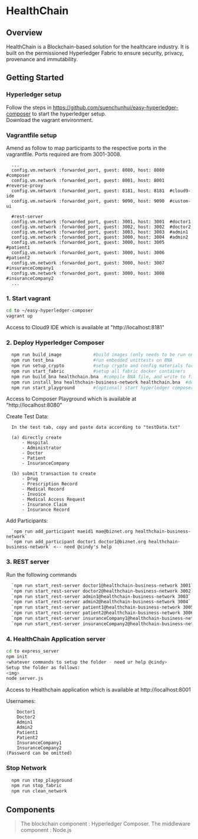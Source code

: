 # HealthChain

## Overview
HealthChain is a Blockchain-based solution for the healthcare industry. It is built on the permissioned Hyperledger Fabric to ensure security, privacy, provenance and immutability.

## Getting Started

### Hyperledger setup
Follow the steps in https://github.com/suenchunhui/easy-hyperledger-composer to start the hyperledger setup.
<br>
Download the vagrant environment.

### Vagrantfile setup
Amend as follow to map participants to the respective ports in the vagrantfile. Ports required are from 3001-3008.
```
  ...
  config.vm.network :forwarded_port, guest: 8080, host: 8080  #composer
  config.vm.network :forwarded_port, guest: 8001, host: 8001  #reverse-proxy
  config.vm.network :forwarded_port, guest: 8181, host: 8181  #cloud9-ide
  config.vm.network :forwarded_port, guest: 9090, host: 9090  #custom-ui
  
  #rest-server
  config.vm.network :forwarded_port, guest: 3001, host: 3001  #doctor1
  config.vm.network :forwarded_port, guest: 3002, host: 3002  #doctor2
  config.vm.network :forwarded_port, guest: 3003, host: 3003  #admin1
  config.vm.network :forwarded_port, guest: 3000, host: 3004  #admin2
  config.vm.network :forwarded_port, guest: 3000, host: 3005  #patient1
  config.vm.network :forwarded_port, guest: 3000, host: 3006  #patient2
  config.vm.network :forwarded_port, guest: 3000, host: 3007  #insuranceCompany1
  config.vm.network :forwarded_port, guest: 3000, host: 3008  #insuranceCompany2
  ...
 ```
### 1. Start vagrant
```bash
cd to ~/easy-hyperledger-composer
vagrant up
```
Access to Cloud9 IDE which is available at "http://localhost:8181" 

### 2. Deploy Hyperledger Composer
```bash
  npm run build_image            #build images (only needs to be run once ever)
  npm run test_bna               #run embedded unittests on BNA 
  npm run setup_crypto           #setup crypto and config materials for fabric
  npm run start_fabric           #setup all fabric docker containers
  npm run build_bna healthchain.bna  #compile BNA file, and write to file(argument 1)
  npm run install_bna healthchain-business-network healthchain.bna  #deploy BNA file(arg 2) to network using name(arg 1)
  npm run start_playground       #(optional) start hyperledger composer
```
Access to Composer Playground which is available at "http://localhost:8080"

Create Test Data:
```
  In the test tab, copy and paste data according to "testData.txt"
  
  (a) directly create
      - Hospital
      - Administrator
      - Doctor
      - Patient
      - InsuranceCompany
  
  (b) submit transaction to create
      - Drug
      - Prescription Record
      - Medical Record
      - Invoice
      - Medical Access Request
      - Insurance Claim
      - Insurance Record
```

Add Participants:
```
  `npm run add_participant maeid1 mae@biznet.org healthchain-business-network`
  `npm run add_participant doctor1 doctor1@biznet.org healthchain-business-network` <-- need @cindy's help
```

### 3. REST server
Run the following commands
```bash
  `npm run start_rest-server doctor1@healthchain-business-network 3001`
  `npm run start_rest-server doctor2@healthchain-business-network 3002`
  `npm run start_rest-server admin1@healthchain-business-network 3003`
  `npm run start_rest-server admin2@healthchain-business-network 3004`
  `npm run start_rest-server patient1@healthchain-business-network 3005`
  `npm run start_rest-server patient2@healthchain-business-network 3006`
  `npm run start_rest-server insuranceCompany1@healthchain-business-network 3007`
  `npm run start_rest-server insuranceCompany2@healthchain-business-network 3008`
```

### 4. HealthChain Application server
```bash
cd to express_server
npm init
<whatever commands to setup the folder - need ur help @cindy>
Setup the folder as follows:
<img>
node server.js
```
Access to Healthchain application which is available at http://localhost:8001

Usernames:
```
    Doctor1
    Doctor2
    Admin1
    Admin2
    Patient1
    Patient2
    InsuranceCompany1
    InsuranceCompany2
(Password can be omitted)
```
### Stop Network
```bash
  npm run stop_playground 
  npm run stop_fabric 
  npm run clean_network 
```
## Components
 > The blockchain component : Hyperledger Composer.
 > The middleware component : Node.js 
